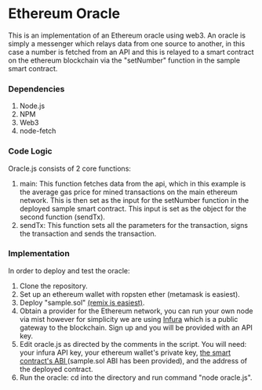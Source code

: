 # Ethereum Oracle
This is an implementation of an Ethereum oracle using web3.
An oracle is simply a messenger which relays data from one source to another, in this case a number is fetched from an API and this is relayed to a smart contract on the ethereum blockchain via the "setNumber" function in the sample smart contract.

### Dependencies
1. Node.js
2. NPM
3. Web3
4. node-fetch

### Code Logic
Oracle.js consists of 2 core functions:
1. main: This function fetches data from the api, which in this example is the average gas price for mined transactions on the main ethereum network. This is then set as the input for the setNumber function in the deployed sample smart contract. This input is set as the object for the second function (sendTx).
2. sendTx: This function sets all the parameters for the transaction, signs the transaction and sends the transaction.

### Implementation
In order to deploy and test the oracle:
1. Clone the repository.
2. Set up an ethereum wallet with ropsten ether (metamask is easiest).
3. Deploy "sample.sol" [(remix is easiest)](https://remix.ethereum.org/).
4. Obtain a provider for the Ethereum network, you can run your own node via mist however for simplicity we are using [Infura](https://infura.io/) which is a public gateway to the blockchain. Sign up and you will be provided with an API key.
5. Edit oracle.js as directed by the comments in the script. You will need: your infura API key, your ethereum wallet's private key, [the smart contract's ABI ](https://ethereum.stackexchange.com/questions/27536/where-to-find-contract-abi-in-new-version-of-online-remix-solidity-compiler) (sample.sol ABI has been provided), and the address of the deployed contract.
6. Run the oracle: cd into the directory and run command "node oracle.js".

 
